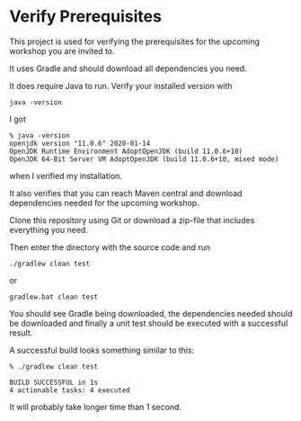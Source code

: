 # Verify Prerequisites

This project is used for verifying the prerequisites for the upcoming workshop you are invited to.

It uses Gradle and should download all dependencies you need.

It does require Java to run. Verify your installed version with

    java -version

I got

```
% java -version
openjdk version "11.0.6" 2020-01-14
OpenJDK Runtime Environment AdoptOpenJDK (build 11.0.6+10)
OpenJDK 64-Bit Server VM AdoptOpenJDK (build 11.0.6+10, mixed mode)
```

when I verified my installation.

It also verifies that you can reach Maven central and download dependencies needed for the upcoming workshop.

Clone this repository using Git or download a zip-file that includes everything you need.

Then enter the directory with the source code and run

    ./gradlew clean test

or

    gradlew.bat clean test

You should see Gradle being downloaded, the dependencies needed should be downloaded and finally a unit test should be
executed with a successful result.

A successful build looks something similar to this:

```
% ./gradlew clean test

BUILD SUCCESSFUL in 1s
4 actionable tasks: 4 executed
```

It will probably take longer time than 1 second.